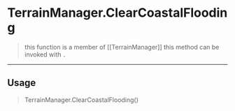 # TerrainManager.ClearCoastalFlooding
> this function is a member of [[TerrainManager]]
> this method can be invoked with `.`
-----
## Usage
> TerrainManager.ClearCoastalFlooding()
